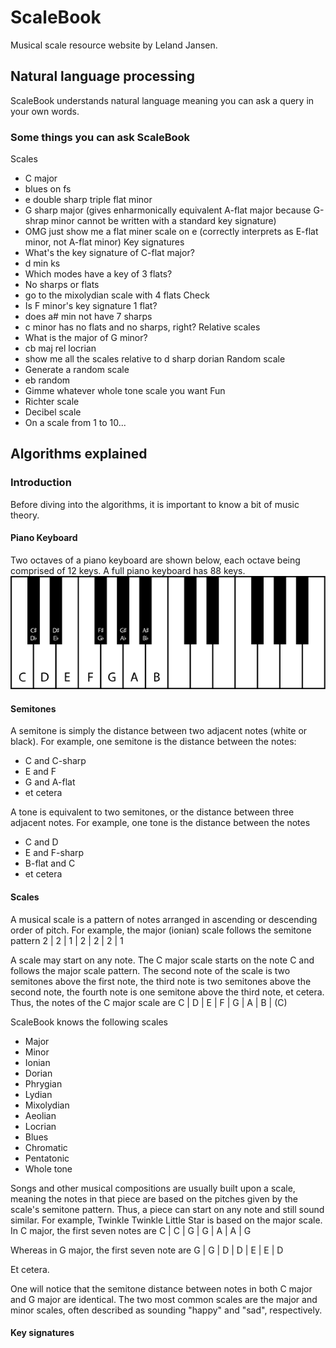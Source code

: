 # ScaleBook
Musical scale resource website by Leland Jansen.

## Natural language processing
ScaleBook understands natural language meaning you can ask a query in your own words.

### Some things you can ask ScaleBook
Scales
- C major
- blues on fs
- e double sharp triple flat minor
- G sharp major (gives enharmonically equivalent A-flat major because G-shrap minor cannot be written with a standard key signature)
- OMG just show me a flat miner scale on e (correctly interprets as E-flat minor, not A-flat minor)
Key signatures
- What's the key signature of C-flat major?
- d min ks
- Which modes have a key of 3 flats?
- No sharps or flats
- go to the mixolydian scale with 4 flats
Check
- Is F minor's key signature 1 flat?
- does a# min not have 7 sharps
- c minor has no flats and no sharps, right?
Relative scales
- What is the major of G minor?
- cb maj rel locrian
- show me all the scales relative to d sharp dorian
Random scale
- Generate a random scale
- eb random
- Gimme whatever whole tone scale you want
Fun
- Richter scale
- Decibel scale
- On a scale from 1 to 10...

## Algorithms explained

### Introduction
Before diving into the algorithms, it is important to know a bit of music theory.

#### Piano Keyboard
Two octaves of a piano keyboard are shown below, each octave being comprised of 12 keys. A full piano keyboard has 88 keys.
![Piano keyboard](keyboard.svg)

#### Semitones
A semitone is simply the distance between two adjacent notes (white or black). For example, one semitone is the distance between the notes:
- C and C-sharp
- E and F
- G and A-flat
- et cetera

A tone is equivalent to two semitones, or the distance between three adjacent notes. For example, one tone is the distance between the notes
- C and D
- E and F-sharp
- B-flat and C
- et cetera

#### Scales
A musical scale is a pattern of notes arranged in ascending or descending order of pitch. For example, the major (ionian) scale follows the semitone pattern
2 | 2 | 1 | 2 | 2 | 2 | 1

A scale may start on any note. The C major scale starts on the note C and follows the major scale pattern. The second note of the scale is two semitones above the first note, the third note is two semitones above the second note, the fourth note is one semitone above the third note, et cetera. Thus, the notes of the C major scale are
C | D | E | F | G | A | B | (C)

ScaleBook knows the following scales
- Major
- Minor
- Ionian
- Dorian
- Phrygian
- Lydian
- Mixolydian
- Aeolian
- Locrian
- Blues
- Chromatic
- Pentatonic
- Whole tone

Songs and other musical compositions are usually built upon a scale, meaning the notes in that piece are based on the pitches given by the scale's semitone pattern. Thus, a piece can start on any note and still sound similar. For example, Twinkle Twinkle Little Star is based on the major scale. In C major, the first seven notes are
C | C | G | G | A | A | G

Whereas in G major, the first seven note are
G | G | D | D | E | E | D

Et cetera.

One will notice that the semitone distance between notes in both C major and G major are identical.
The two most common scales are the major and minor scales, often described as sounding "happy" and "sad", respectively.


#### Key signatures
